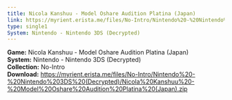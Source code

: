 ```yaml
---
title: Nicola Kanshuu - Model Oshare Audition Platina (Japan)
link: https://myrient.erista.me/files/No-Intro/Nintendo%20-%20Nintendo%203DS%20(Decrypted)/Nicola%20Kanshuu%20-%20Model%20Oshare%20Audition%20Platina%20(Japan).zip
type: single1
System: Nintendo - Nintendo 3DS (Decrypted)
---
```

<b>Game:</b> Nicola Kanshuu - Model Oshare Audition Platina (Japan)<br>
<b>System:</b> Nintendo - Nintendo 3DS (Decrypted)<br>
<b>Collection:</b> No-Intro<br>
<b>Download:</b> https://myrient.erista.me/files/No-Intro/Nintendo%20-%20Nintendo%203DS%20(Decrypted)/Nicola%20Kanshuu%20-%20Model%20Oshare%20Audition%20Platina%20(Japan).zip